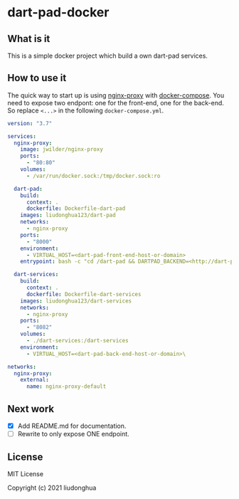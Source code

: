 # dart-pad-docker

## What is it

This is a simple docker project which build a own dart-pad services.

## How to use it

The quick way to start up is using [nginx-proxy](https://github.com/nginx-proxy/nginx-proxy) with [docker-compose](https://docs.docker.com/compose). You need to expose two endpont: one for the front-end, one for the back-end. So replace `<...>` in the following `docker-compose.yml`.

```yaml
version: "3.7"

services:
  nginx-proxy:
    image: jwilder/nginx-proxy
    ports:
      - "80:80"
    volumes:
      - /var/run/docker.sock:/tmp/docker.sock:ro

  dart-pad:
    build:
      context: .
      dockerfile: Dockerfile-dart-pad
    images: liudonghua123/dart-pad
    networks:
      - nginx-proxy
    ports:
      - "8000"
    environment:
      - VIRTUAL_HOST=<dart-pad-front-end-host-or-domain>
    entrypoint: bash -c "cd /dart-pad && DARTPAD_BACKEND=<http://dart-pad-back-end-host-or-domain> grind serve-custom-backend"

  dart-services:
    build:
      context: .
      dockerfile: Dockerfile-dart-services
    images: liudonghua123/dart-services
    networks:
      - nginx-proxy
    ports:
      - "8082"
    volumes:
      - ./dart-services:/dart-services
    environment:
      - VIRTUAL_HOST=<dart-pad-back-end-host-or-domain>\

networks:
  nginx-proxy:
    external:
      name: nginx-proxy-default

```

## Next work

- [x] Add README.md for documentation.
- [ ] Rewrite to only expose ONE endpoint.

## License

MIT License

Copyright (c) 2021 liudonghua